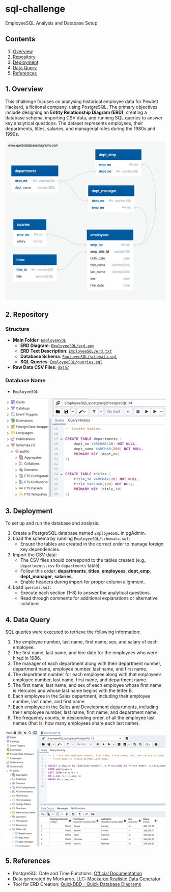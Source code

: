 # sql-challenge
EmployeeSQL Analysis and Database Setup

## Contents
1. [Overview](#1-overview)  
2. [Repository](#2-repository)  
3. [Deployment](#3-deployment)  
4. [Data Query](#4-data-query)  
5. [References](#5-references)  


## 1. Overview
This challenge focuses on analysing historical employee data for Pewlett Hackard, a fictional company, using PostgreSQL. The primary objectives include designing an **Entity Relationship Diagram (ERD)**, creating a database schema, importing CSV data, and running SQL queries to answer key analytical questions. The dataset represents employees, their departments, titles, salaries, and managerial roles during the 1980s and 1990s.

![ERD](EmployeeSQL/erd.png)

## 2. Repository

### Structure
- **Main Folder**: [`EmployeeSQL`](EmployeeSQL)  
  - **ERD Diagram**: [`EmployeeSQL/erd.png`](EmployeeSQL/erd.png)
  - **ERD Text Description**: [`EmployeeSQL/erd.txt`](EmployeeSQL/erd.txt)
  - **Database Schema**: [`EmployeeSQL/schemata.sql`](EmployeeSQL/schemata.sql)
  - **SQL Queries**: [`EmployeeSQL/queries.sql`](EmployeeSQL/queries.sql)
- **Raw Data CSV Files**: [`data/`](data)

### Database Name
- `EmployeeSQL`

![Schemata](images/pgadmin1.png)

## 3. Deployment
To set up and run the database and analysis:
1. Create a PostgreSQL database named `EmployeeSQL` in pgAdmin.
2. Load the schema by running `EmployeeSQL/schemata.sql`:
   - Ensure the tables are created in the correct order to manage foreign key dependencies.
3. Import the CSV data:
   - The CSV files should correspond to the tables created (e.g., `departments.csv` to `departments` table).
   - Follow this order: **departments**, **titles**, **employees**, **dept_emp**, **dept_manager**, **salaries**.
   - Enable headers during import for proper column alignment.
4. Load `queries.sql`:
   - Execute each section (1–8) to answer the analytical questions.
   - Read through comments for additional explanations or alternative solutions.


## 4. Data Query
SQL queries were executed to retrieve the following information:
1. The employee number, last name, first name, sex, and salary of each employee.
2. The first name, last name, and hire date for the employees who were hired in 1986.
3. The manager of each department along with their department number, department name, employee number, last name, and first name.
4. The department number for each employee along with that employee’s employee number, last name, first name, and department name.
5. The first name, last name, and sex of each employee whose first name is Hercules and whose last name begins with the letter B.
6. Each employee in the Sales department, including their employee number, last name, and first name.
7. Each employee in the Sales and Development departments, including their employee number, last name, first name, and department name.
8. The frequency counts, in descending order, of all the employee last names (that is, how many employees share each last name).

![Data Query](images/pgadmin2.png)

## 5. References
- PostgreSQL Date and Time Functions: [Official Documentation](https://www.postgresql.org/docs/8.1/functions-datetime.html)  
- Data generated by Mockaroo, LLC: [Mockaroo Realistic Data Generator](https://mockaroo.com/)  
- Tool for ERD Creation: [QuickDBD - Quick Database Diagrams](http://www.quickdatabasediagrams.com/)  
